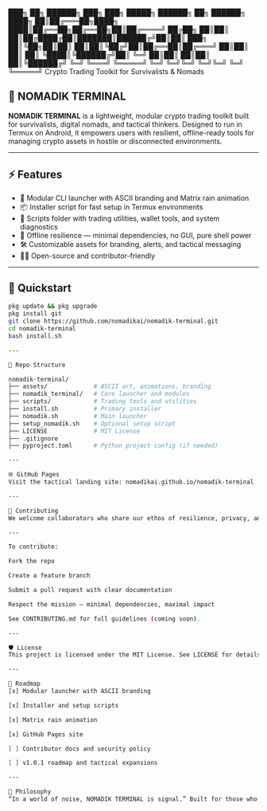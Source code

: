 ███╗   ██╗ ██████╗ ███╗   ███╗ █████╗ ██████╗ ██╗ ██████╗ 
████╗  ██║██╔═══██╗████╗ ████║██╔══██╗██╔══██╗██║██╔════╝ 
██╔██╗ ██║██║   ██║██╔████╔██║███████║██████╔╝██║██║  ███╗
██║╚██╗██║██║   ██║██║╚██╔╝██║██╔══██║██╔═══╝ ██║██║   ██║
██║ ╚████║╚██████╔╝██║ ╚═╝ ██║██║  ██║██║     ██║╚██████╔╝
╚═╝  ╚═══╝ ╚═════╝ ╚═╝     ╚═╝╚═╝  ╚═╝╚═╝     ╚═╝ ╚═════╝ 
      Crypto Trading Toolkit for Survivalists & Nomads

## 🧭 NOMADIK TERMINAL

**NOMADIK TERMINAL** is a lightweight, modular crypto trading toolkit built for survivalists, digital nomads, and tactical thinkers. Designed to run in Termux on Android, it empowers users with resilient, offline-ready tools for managing crypto assets in hostile or disconnected environments.

---

## ⚡ Features

- 🔐 Modular CLI launcher with ASCII branding and Matrix rain animation  
- 📦 Installer script for fast setup in Termux environments  
- 📁 Scripts folder with trading utilities, wallet tools, and system diagnostics  
- 🧱 Offline resilience — minimal dependencies, no GUI, pure shell power  
- 🛠️ Customizable assets for branding, alerts, and tactical messaging  
- 🧑‍💻 Open-source and contributor-friendly

---

## 🚀 Quickstart

```bash
pkg update && pkg upgrade
pkg install git
git clone https://github.com/nomadikai/nomadik-terminal.git
cd nomadik-terminal
bash install.sh

---

📂 Repo Structure

nomadik-terminal/
├── assets/             # ASCII art, animations, branding
├── nomadik_terminal/   # Core launcher and modules
├── scripts/            # Trading tools and utilities
├── install.sh          # Primary installer
├── nomadik.sh          # Main launcher
├── setup_nomadik.sh    # Optional setup script
├── LICENSE             # MIT License
├── .gitignore
├── pyproject.toml      # Python project config (if needed)

---

🌐 GitHub Pages
Visit the tactical landing site: nomadikai.github.io/nomadik-terminal

---

🤝 Contributing
We welcome collaborators who share our ethos of resilience, privacy, and tactical empowerment.

---

To contribute:

Fork the repo

Create a feature branch

Submit a pull request with clear documentation

Respect the mission — minimal dependencies, maximal impact

See CONTRIBUTING.md for full guidelines (coming soon).

---

🛡️ License
This project is licensed under the MIT License. See LICENSE for details.

---

📡 Roadmap
[x] Modular launcher with ASCII branding

[x] Installer and setup scripts

[x] Matrix rain animation

[x] GitHub Pages site

[ ] Contributor docs and security policy

[ ] v1.0.1 roadmap and tactical expansions

---

🧠 Philosophy
“In a world of noise, NOMADIK TERMINAL is signal.” Built for those who move light, think tactically, and trade resiliently.
